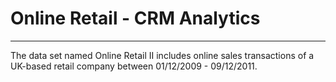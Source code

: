 # Online Retail - CRM Analytics
---
The data set named Online Retail II includes online sales transactions of a UK-based retail company between  01/12/2009 - 09/12/2011.



